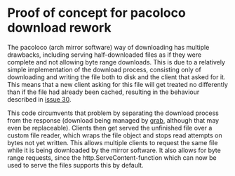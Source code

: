 # Proof of concept for pacoloco download rework

The pacoloco (arch mirror software) way of downloading has multiple drawbacks, including serving half-downloaded files 
as if they were complete and not allowing byte range downloads. This is due to a relatively simple implementation of 
the download process, consisting only of downloading and writing the file both to disk and the client that asked for it.
This means that a new client asking for this file will get treated no differently than if the file had already been cached,
resulting in the behaviour described in [issue 30](https://github.com/anatol/pacoloco/issues/30).

This code circumvents that problem by separating the download process from the response (download being managed by 
[grab](https://github.com/cavaliergopher/grab), although that may even be replaceable). Clients then get served the 
unfinished file over a custom file reader, which wraps the file object and stops read attempts on bytes not yet written.
This allows multiple clients to request the same file while it is being downloaded by the mirror software. It also 
allows for byte range requests, since the http.ServeContent-function which can now be used to serve the files supports this
by default.